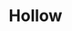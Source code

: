 ---
layout: media
title: "Hollow"
tags:
  categories: visual
blurb: ""
show_blurb: false
ads: false
share: false
show_url: false
image:
  id: 29524932270
---